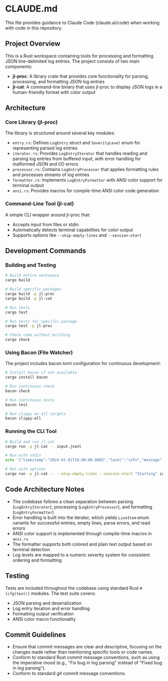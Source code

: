 # CLAUDE.md

This file provides guidance to Claude Code (claude.ai/code) when working with code in this repository.

## Project Overview

This is a Rust workspace containing tools for processing and formatting JSON line-delimited log entries. The project consists of two main components:

- **jl-proc**: A library crate that provides core functionality for parsing, processing, and formatting JSON log entries
- **jl-cat**: A command-line binary that uses jl-proc to display JSON logs in a human-friendly format with color output

## Architecture

### Core Library (jl-proc)
The library is structured around several key modules:

- `entry.rs`: Defines `LogEntry` struct and `SeverityLevel` enum for representing parsed log entries
- `iterator.rs`: Provides `LogEntryIterator` that handles reading and parsing log entries from buffered input, with error handling for malformed JSON and I/O errors
- `processor.rs`: Contains `LogEntryProcessor` that applies formatting rules and processes streams of log entries
- `formatter.rs`: Implements `LogEntryFormatter` with ANSI color support for terminal output
- `ansi.rs`: Provides macros for compile-time ANSI color code generation

### Command-Line Tool (jl-cat)
A simple CLI wrapper around jl-proc that:
- Accepts input from files or stdin
- Automatically detects terminal capabilities for color output
- Supports options like `--skip-empty-lines` and `--session-start`

## Development Commands

### Building and Testing
```bash
# Build entire workspace
cargo build

# Build specific packages
cargo build -p jl-proc
cargo build -p jl-cat

# Run tests
cargo test

# Run tests for specific package
cargo test -p jl-proc

# Check code without building
cargo check
```

### Using Bacon (File Watcher)
The project includes bacon.toml configuration for continuous development:

```bash
# Install bacon if not available
cargo install bacon

# Run continuous check
bacon check

# Run continuous tests
bacon test

# Run clippy on all targets
bacon clippy-all
```

### Running the CLI Tool
```bash
# Build and run jl-cat
cargo run -p jl-cat -- input.jsonl

# Run with stdin
echo '{"timestamp":"2024-01-01T10:00:00.000Z","level":"info","message":"test"}' | cargo run -p jl-cat -- -

# Run with options
cargo run -p jl-cat -- --skip-empty-lines --session-start "Starting" input.jsonl
```

## Code Architecture Notes

- The codebase follows a clean separation between parsing (`LogEntryIterator`), processing (`LogEntryProcessor`), and formatting (`LogEntryFormatter`)
- Error handling is built into the iterator, which yields `LineItem` enum variants for successful entries, empty lines, parse errors, and read errors
- ANSI color support is implemented through compile-time macros in `ansi.rs`
- The formatter supports both colored and plain text output based on terminal detection
- Log levels are mapped to a numeric severity system for consistent ordering and formatting

## Testing

Tests are included throughout the codebase using standard Rust `#[cfg(test)]` modules. The test suite covers:
- JSON parsing and deserialization
- Log entry iteration and error handling  
- Formatting output verification
- ANSI color macro functionality

## Commit Guidelines

- Ensure that commit messages are clear and descriptive, focusing on the changes made rather than mentioning specific tools or code names.
- Conform to standard Rust commit message conventions, such as using the imperative mood (e.g., "Fix bug in log parsing" instead of "Fixed bug in log parsing").
- Conform to standard git commit message conventions.